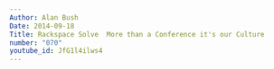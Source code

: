 ```yaml
---
Author: Alan Bush
Date: 2014-09-18
Title: Rackspace Solve  More than a Conference it's our Culture
number: "070"
youtube_id: JfG1l4ilws4
---
```



